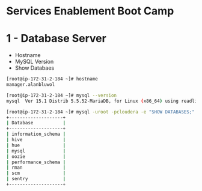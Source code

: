 # Services Enablement Boot Camp

# 1 - Database Server

* Hostname
* MySQL Version
* Show Databaes

```sh
[root@ip-172-31-2-184 ~]# hostname
manager.alanbluwol

[root@ip-172-31-2-184 ~]# mysql --version
mysql  Ver 15.1 Distrib 5.5.52-MariaDB, for Linux (x86_64) using readline 5.1

[root@ip-172-31-2-184 ~]# mysql -uroot -pcloudera -e "SHOW DATABASES;"
+--------------------+
| Database           |
+--------------------+
| information_schema |
| hive               |
| hue                |
| mysql              |
| oozie              |
| performance_schema |
| rman               |
| scm                |
| sentry             |
+--------------------+
```